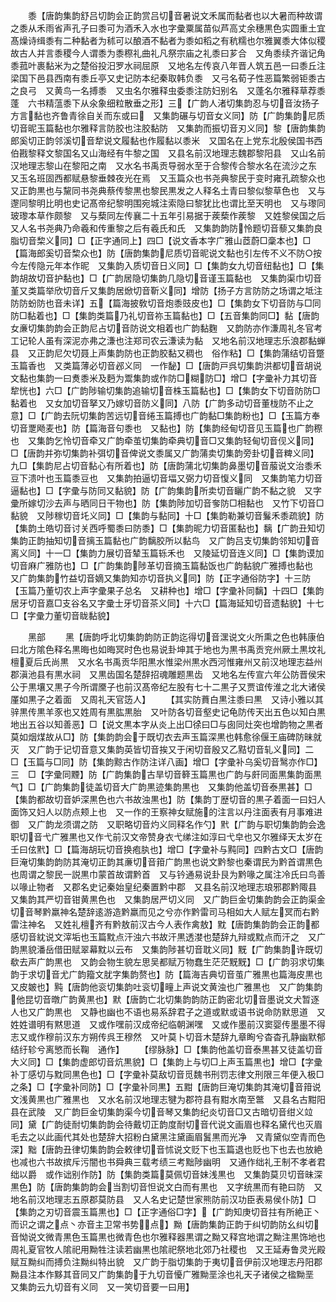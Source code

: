 <!-- { "loadSidebar": true } -->
　　黍【唐韵集韵舒吕切韵会正韵赏吕切音暑说文禾属而黏者也以大暑而种故谓之黍从禾雨省声孔子曰黍可为酒禾入水也字彚粟属苗似芦高丈余穗黒色实圆重土宜髙燥诗缉黍有二种黏者为秫可以酿酒不黏者为黍如稻之有秔糯也尔雅翼黍大体似稷故古人并言黍稷今人谓黍为黍穄礼曲礼凡祭宗庙之礼黍曰芗合　又角黍续齐谐记角黍菰叶裹黏米为之楚俗投汨罗水祠屈原　又地名左传哀八年晋人筑五邑一曰黍丘注梁国下邑县西南有黍丘亭又史记防本纪秦取韩负黍　又弓名荀子性恶篇繁弱钜黍古之良弓　又黄鸟一名搏黍　又虫名尔雅释虫委黍注防妇别名　又蓬名尔雅释草荐黍蓬　六书精蕰黍下从氽象细粒散垂之形】三【广韵人渚切集韵忍与切音汝扬子方言黏也齐鲁青徐自关而东或曰　又集韵碾与切音女义同】防【广韵集韵尼质切音昵玉篇黏也尔雅释言防胶也注胶黏防　又集韵而振切音刃义同】黎【唐韵集韵郎奚切正韵邻溪切音犂说文履黏也作履黏以黍米　又国名在上党东北殷侯国书西伯戡黎释文黎国名又山海经有牛黎之国　又县名前汉地理志魏郡黎阳县　又山名前汉地理志黎山在黎阳之南　又水名书禹贡导弱水至于合黎传合黎水名在流沙之东　又玉名班固西都赋悬黎垂棘夜光在焉　又玉篇众也书尧典黎民于变时雍孔疏黎众也　又正韵黒也与黧同书尧典蔡传黎黒也黎民黒发之人释名土青曰黎似黎草色也　又与邌同黎明比明也史记髙帝纪黎明围宛城注索隐曰黎犹比也谓比至天明也　又与瓈同玻瓈本草作颇黎　又与蔾同左传襄二十五年引易据于蒺蔾作蒺黎　又姓黎侯国之后　又人名书尧典乃命羲和传重黎之后有羲氏和氏　又集韵韵防怜题切音藜又集韵良脂切音棃义同】□【正字通同上】四□【说文香本字广雅山茝蔚□稾本也】□【篇海郎奚切音棃众也】防【唐韵集韵尼质切音昵说文黏也引左传不义不防○按今左传隐元年本作昵　又集韵入质切音日义同】□【集韵女九切音纽黏也】□【集韵胡故切音护黏也】□【广韵居隐切集韵几隐切音谨玉篇黏也　又集韵渠巾切音堇又类篇举欣切音斤又集韵居焮切音靳义同】增防【扬子方言防防之场谓之坻注防防蚡防也音未详】五【篇海披敎切音炮黍豉皮也】□【集韵女下切音防与□同防□黏着也】□【集韵类篇乃礼切音祢玉篇黏也】□【五音集韵同□】黏【唐韵女亷切集韵韵会正韵尼占切音防说文相着也广韵黏麴　又韵防亦作溓周礼冬官考工记轮人虽有深泥亦弗之溓也注郑司农云溓读为黏　又地名前汉地理志乐浪郡黏蝉县　又正韵尼欠切聂上声集韵防也正韵胶黏又稠也　俗作粘】□【集韵蒲结切音蹩玉篇香也　又类篇薄必切音邲义同　一作馝】□【唐韵戸呉切集韵洪都切音胡说文黏也集韵一曰煑黍米及麪为鬻集韵或作防□糊防□】增□【字彚补力其切音犂恍也】六□【广韵陟输切集韵追输切音株玉篇黏也】□【集韵女下切音防防□黏着也　又女加切音拏又乃嫁切音防义同】八防【广韵多动切音董栊防不止之意】□【广韵去阮切集韵苦远切音绻玉篇搏也广韵黏□集韵粉也】□【玉篇方奉切音覂飏麦也】防【篇海音句黍也　又黏也】防【集韵经甸切音见玉篇也广韵穄也　又集韵乞怜切音牵又广韵牵茧切集韵牵典切音□又集韵轻甸切音伣义同】□【唐韵并弥切集韵补弭切音俾说文黍属又广韵蒲卖切集韵旁卦切音粺义同】九□【集韵尼占切音黏心有所着也】防【唐韵蒲北切集韵鼻墨切音菔说文治黍禾豆下溃叶也玉篇黍豆也　又集韵拍逼切音堛又弼力切音愎义同　又集韵笔力切音逼黏也】□【字彚与防同又黏貌】防【广韵集韵所卖切音矖广韵不黏之貌　又字彚所嫁切沙去声与晒同日干物也】防【集韵陟加切音奓防□相黏也　又竹下切音□黏貌　又陟稼切音圫义同】□【集韵与黏同】十□【集韵勒兼切音鬑禾黍疏貌】防【集韵土皓切音讨关西呼蜀黍曰防黍】□【集韵昵力切音匿黏也】黐【广韵丑知切集韵正韵抽知切音摛玉篇黏也广韵黐胶所以黏鸟　又广韵吕支切集韵邻知切音离义同】十一□【集韵力展切音辇玉篇轹禾也　又陵延切音连义同】□【集韵谟加切音麻广雅防也】□【广韵集韵陟革切音摘玉篇黏饭也广韵黏貌广雅搏也黏也　又广韵集韵竹益切音嫡又集韵知亦切音执义同】防【正字通俗防字】十三防【玉篇乃董切农上声字彚果子总名　又耕种也】增□【字彚补同黐】十四□【集韵居牙切音嘉□支谷名又字彚士牙切音茶义同】十六□【篇海延知切音遗黏貌】十七□【字彚力董切音眬黏貌】

　　黑部
　　黑【唐韵呼北切集韵韵防正韵迄得切音潶说文火所熏之色也韩康伯曰北方隂色释名黒晦也如晦冥时色也易说卦坤其于地也为黒书禹贡兖州厥土黒坟礼檀夏后氏尚黒　又水名书禹贡华阳黒水惟梁州黒水西河惟雍州又前汉地理志益州郡滇池县有黒水祠　又黒齿国名楚辞招魂雕题黒齿　又地名左传宣六年公防晋侯宋公于黒壤又黒子今所谓黡子也前汉髙帝纪左股有七十二黒子又贾谊传淮之北大诸侯厪如黒子之着面　又周礼天官笾人】
　　【其实防蕡白黒注黍曰黒　又诗小雅以其骍黒传黒羊豕也又姓周有黒肱黒胎　又叶防各切音壑史记龟防传天出五色以知白黒地出五谷以知善恶】□【说文黒本字从炎上出□徐曰□与囱同灶突也增韵物之黒者莫如烟煤故从□】防【集韵韵会于既切衣去声玉篇深黒也韩愈徐偃王庙碑防昧就灭　又广韵于记切音意又集韵英皆切音挨又于闲切音殷又乙黠切音轧义同】二　□【玉篇与□同】防【集韵黥古作防注详八画】增□【字彚补乌奚切音鹥亦作□】三　□【字彚同黫】防【广韵集韵古旱切音簳玉篇黒也广韵与皯同面黒集韵面黒气】□【广韵集韵徒盖切音大广韵黒迹集韵黒也　又集韵他盖切音泰黒甚】□【集韵都故切音妒深黒色也六书故浊黒也】防【集韵丁歴切音的黒子着面一曰妇人面饰又妇人以防点颊上也　又一作的王察神女赋施的注言以丹注面表有月事难进御　又广韵龙须谓之防　又职略切音灼义同释名作勺】黓【广韵与职切集韵韵会逸职切音弋广雅黒也又作弋前汉文帝赞身衣弋绨注如淳曰弋皁也又尔雅绎天太岁在壬曰伭黓】□【篇海胡玩切音换疱肒也】增□【字彚补与黗同】四黔古文□【唐韵巨淹切集韵韵防其淹切正韵其亷切音箝广韵黒也说文黔黎也秦谓民为黔首谓黒色也周谓之黎民一説黒巾蒙首故谓黔首　又与钤通易说卦艮为黔喙之属注冷氏曰鸟善以喙止物者　又郡名史记秦始皇纪秦置黔中郡　又县名前汉地理志琅邪郡黔陬县　又集韵其严切音钳黄黒色也　又集韵居严切义同　又广韵巨金切集韵韵会正韵渠金切音琴黔羸神名楚辞逺游造黔羸而见之兮亦作黔雷司马相如大人赋左冥而右黔雷注神名　又姓礼檀齐有黔敖前汉古今人表作禽敖】黕【唐韵集韵韵会正韵都感切音紞说文滓垢也玉篇黕点汗浊六书故汗黒透漤也楚辞九辩或黕点而汗之　又广韵黒貌潘岳借田赋翠幕黕以云布　又集韵陟甚切音耽义同】黖【广韵集韵许既切欷去声广韵黒也　又韵会物生貌左思吴都赋万物蠢生茫茫黖黖】□【广韵羽求切集韵于求切音尤广韵籀文肬字集韵赘也】防【篇海吉典切音茧广雅黒也篇海皮黒也　又皮皴也】黗【唐韵他衮切集韵吐衮切疃上声说文黄浊也广雅黒也　又广韵集韵他昆切音暾广韵黄黒也】默【唐韵亡北切集韵韵防正韵密北切音墨说文犬暂逐人也又广韵黒也　又静也幽也不语也易系辞君子之道或默或语书说命防默思道　又姓姓谱明有黙思道　又或作嘿前汉成帝纪临朝渊嘿　又或作墨前汉窦婴传墨墨不得志又或作穆前汉东方朔传呉王穆然　又叶莫卜切音木楚辞九章眴兮杳杳孔静幽默郁结纡轸兮离慜而长鞠　通作】
　　【缪脉脉】□【集韵他盖切音泰黒甚又徒盖切音大义同】□【集韵虚郎切音炕黒貌】□【集韵上与切□上声玉篇黒也】增□【字彚补丁感切与黕同黒色也】□【字彚补莫敌切音觅魏书刑罚志律文刑限三年便入极□之条】□【字彚补同防】□【字彚补同黒】五黚【唐韵巨淹切集韵其淹切音箝说文浅黄黒也广雅黒也　又水名前汉地理志犍为郡符县有黚水南至鄨　又县名古黚阳县在武陵　又广韵巨金切集韵渠今切音琴又集韵纪炎切音□又古暗切音绀义竝同】黛【广韵徒耐切集韵韵会待戴切正韵度耐切音代说文画眉也释名黛代也灭眉毛去之以此画代其处也楚辞大招粉白黛黑注黛画眉鬒黒而光净　又青黛似空青而色深】黜【唐韵丑律切集韵韵会敕律切音怵说文贬下也玉篇退也贬也下也去也放絶也减也六书故摈斥污闇也书舜典三载考绩三考黜陟幽明　又通作绌礼王制不孝者君绌以爵　或作诎别作防】防【集韵类篇莫佩切音妹浅黒也　又集韵莫贝切音昧深黒色】防【唐韵集韵韵会当割切音怛说文白而有黒也　又字统黒而有艳曰防　又地名前汉地理志五原郡莫防县　又人名史记楚世家熊防前汉功臣表易侯仆防】□【集韵之刃切音震玉篇黒也】□【正字通俗□字】【广韵知庚切音拄有所絶正丶而识之谓之点丶亦音主卫常书势点】黝【唐韵集韵正韵于纠切韵防幺纠切音怮说文微青黒色玉篇黒也微青色也尔雅释器黒谓之黝又释宫地谓之黝注黒饰地也周礼夏官牧人隂祀用黝牲注读若幽黒也隂祀祭地北郊乃社稷也　又王延寿鲁灵光殿赋互黝纠而搏负注黝纠特出貌　又广韵于脂切集韵于夷切音伊前汉地理志丹阳郡黝县注本作黟其音同又广韵集韵于九切音懮广雅黝垩涂也礼天子诸侯之楹黝垩　又集韵云九切音有义同　又一笑切音要一曰用】
